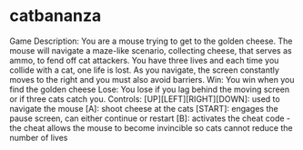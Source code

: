# catbananza

Game Description:
You are a mouse trying to get to the golden cheese. The mouse will navigate a maze-like
scenario, collecting cheese, that serves as ammo, to fend off cat attackers. You have three lives
and each time you collide with a cat, one life is lost. As you navigate, the screen constantly
moves to the right and you must also avoid barriers.
Win: You win when you find the golden cheese
Lose: You lose if you lag behind the moving screen or if three cats catch you.
Controls:
[UP][LEFT][RIGHT][DOWN]: used to navigate the mouse
[A]: shoot cheese at the cats
[START]: engages the pause screen, can either continue or restart
[B]: activates the cheat code - the cheat allows the mouse to become invincible so cats cannot
reduce the number of lives
